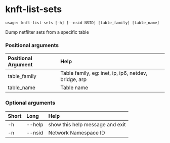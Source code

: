 <!-- THIS PART OF THIS FILE IS AUTOGENERATED. DO NOT MODIFY IT. See scripts/generate-docs.sh -->
# knft-list-sets

```text
usage: knft-list-sets [-h] [--nsid NSID] [table_family] [table_name]

```

Dump netfilter sets from a specific table
### Positional arguments

|Positional Argument|Help|
| :--- | :--- |
|table_family|Table family, eg: inet, ip, ip6, netdev, bridge, arp|
|table_name|Table name|

### Optional arguments

|Short|Long|Help|
| :--- | :--- | :--- |
|-h|--help|show this help message and exit|
|-n|--nsid|Network Namespace ID|

<!-- END OF AUTOGENERATED PART. Do not modify this line or the line below, they mark the end of the auto-generated part of the file. If you want to extend the documentation in a way which cannot easily be done by adding to the command help description, write below the following line. -->
<!-- ------------\>8---- ----\>8---- ----\>8------------ -->
